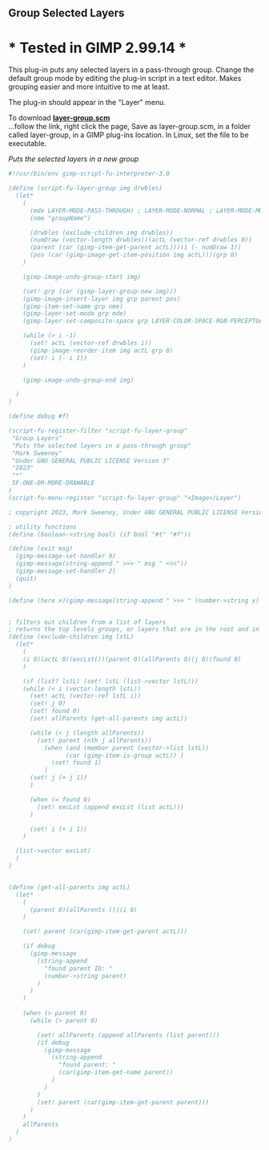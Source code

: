 ## Group Selected Layers

# * Tested in GIMP 2.99.14 *

This plug-in puts any selected layers in a pass-through group. Change the default group mode by editing the plug-in script in a text editor. Makes grouping easier and more
intuitive to me at least.  
  
The plug-in should appear in the "Layer" menu.  
  
To download [**layer-group.scm**](https://raw.githubusercontent.com/script-fu/script-fu.github.io/main/plug-ins/layer-group/layer-group.scm)  
...follow the link, right click the page, Save as layer-group.scm, in a folder called layer-group, in a GIMP plug-ins location.  In Linux, set the file to be executable.
  
*Puts the selected layers in a new group*  

<!-- include-plugin "layer-group" -->
```scheme
#!/usr/bin/env gimp-script-fu-interpreter-3.0

(define (script-fu-layer-group img drwbles)
  (let*
    (
      (mde LAYER-MODE-PASS-THROUGH) ; LAYER-MODE-NORMAL ; LAYER-MODE-MULTIPLY
      (nme "groupName")

      (drwbles (exclude-children img drwbles))
      (numDraw (vector-length drwbles))(actL (vector-ref drwbles 0))
      (parent (car (gimp-item-get-parent actL)))(i (- numDraw 1))
      (pos (car (gimp-image-get-item-position img actL)))(grp 0)
    )

    (gimp-image-undo-group-start img)

    (set! grp (car (gimp-layer-group-new img)))
    (gimp-image-insert-layer img grp parent pos)
    (gimp-item-set-name grp nme)
    (gimp-layer-set-mode grp mde)
    (gimp-layer-set-composite-space grp LAYER-COLOR-SPACE-RGB-PERCEPTUAL)

    (while (> i -1)
      (set! actL (vector-ref drwbles i))
      (gimp-image-reorder-item img actL grp 0)
      (set! i (- i 1))
    )

    (gimp-image-undo-group-end img)

  )
)

(define debug #f)

(script-fu-register-filter "script-fu-layer-group"
 "Group Layers" 
 "Puts the selected layers in a pass-through group" 
 "Mark Sweeney"
 "Under GNU GENERAL PUBLIC LICENSE Version 3"
 "2023"
 "*"
 SF-ONE-OR-MORE-DRAWABLE
)
(script-fu-menu-register "script-fu-layer-group" "<Image>/Layer")

; copyright 2023, Mark Sweeney, Under GNU GENERAL PUBLIC LICENSE Version 3

; utility functions
(define (boolean->string bool) (if bool "#t" "#f"))

(define (exit msg)
  (gimp-message-set-handler 0)
  (gimp-message(string-append " >>> " msg " <<<"))
  (gimp-message-set-handler 2)
  (quit)
)

(define (here x)(gimp-message(string-append " >>> " (number->string x) " <<<")))


; filters out children from a list of layers
; returns the top levels groups, or layers that are in the root and in the list
(define (exclude-children img lstL)
  (let*
    (
    (i 0)(actL 0)(excLst())(parent 0)(allParents 0)(j 0)(found 0)
    )

    (if (list? lstL) (set! lstL (list->vector lstL)))
    (while (< i (vector-length lstL))
      (set! actL (vector-ref lstL i))
      (set! j 0)
      (set! found 0)
      (set! allParents (get-all-parents img actL))

      (while (< j (length allParents))
        (set! parent (nth j allParents))
          (when (and (member parent (vector->list lstL))
                (car (gimp-item-is-group actL)) )
            (set! found 1)
          )
      (set! j (+ j 1))
      )

      (when (= found 0)
        (set! excLst (append excLst (list actL)))
      )

      (set! i (+ i 1))
    )

  (list->vector excLst)
  )
)


(define (get-all-parents img actL)
  (let*
    (
      (parent 0)(allParents ())(i 0)
    )

    (set! parent (car(gimp-item-get-parent actL)))

    (if debug 
      (gimp-message 
        (string-append 
          "found parent ID: " 
          (number->string parent)
        )
      )
    )
    
    (when (> parent 0)
      (while (> parent 0)

        (set! allParents (append allParents (list parent)))
        (if debug 
          (gimp-message 
            (string-append 
              "found parent: " 
              (car(gimp-item-get-name parent))
            )
          )
        )
        (set! parent (car(gimp-item-get-parent parent)))
      )
    )
    allParents
  )
)


```
